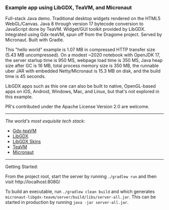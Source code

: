 ### Example app using LibGDX, TeaVM, and Micronaut

Full-stack Java demo. Traditional desktop widgets rendered on the HTML5 WebGL/Canvas. Java 8 through
version 17 bytecode conversion to JavaScript done by TeaVM. Widget/GUI toolkit provided by LibGDX.
Integrated using Gdx-teaVM, spun off from the Dragome project. Served by Micronaut. Built with
Gradle.

This "hello world" example is 1.07 MB in compressed HTTP transfer size (5.43 MB uncompressed). On a modest ~2020 notebook with OpenJDK 17, the server startup time is 950 MS, webpage load time is 350 MS, Java heap size after GC is 16 MB, total process memory size is 350 MB, the runnable uber JAR with embedded Netty/Micronaut is 15.3 MB on disk, and the build time is 45 seconds.

LibGDX apps such as this one can also be built to native, OpenGL-based apps on iOS, Android, Windows, Mac, and Linux, but that's not explored in this example.

PR's contributed under the Apache License Version 2.0 are welcome.

---

*The world's most exquisite tech stack:*

- [Gdx-teaVM](https://github.com/xpenatan/gdx-teavm)
- [LibGDX](https://github.com/libgdx/libgdx)
- [LibGDX Skins](https://github.com/czyzby/gdx-skins)
- [TeaVM](https://github.com/konsoletyper/teavm)
- [Micronaut](https://github.com/micronaut-projects/micronaut-core)

---

Getting Started:

From the project root, start the server by running `./gradlew run` and then visit http://localhost:8080/

To build an executable, run `./gradlew clean build` and which generates `micronaut-libgdx-teavm/server/build/libs/server-all.jar`. This can be started in production by running `java -jar server-all.jar`.
